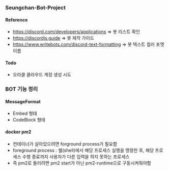 ### Seungchan-Bot-Project

#### Reference

- https://discord.com/developers/applications => 봇 리스트 확인
- https://discordjs.guide => 봇 제작 가이드
- https://www.writebots.com/discord-text-formatting => 봇 텍스트 컬러 포맷 이름

#### Todo

- 오라클 클라우드 계정 생성 시도

### BOT 기능 정리

#### MessageFormat

- Embed 형태
- CodeBlock 형태

#### docker pm2

- 컨테이너가 살아있으려면 forground process가 필요함
- foreground process : 쉘(shell)에서 해당 프로세스 실행을 명령한 후, 해당 프로세스 수행 종료까지 사용자가 다른 입력을 하지 못하는 프로세스
- 즉 pm2로 돌리려면 pm2 start가 아닌 pm2-runtime으로 구동시켜줘야함
